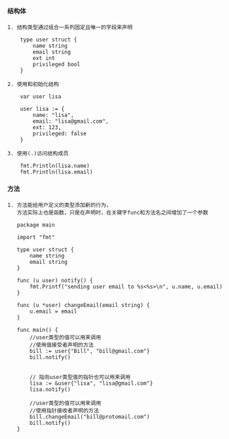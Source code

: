 #### 结构体


>>>

    1. 结构类型通过组合一系列固定且唯一的字段来声明

        type user struct {
            name string
            email string
            ext int
            privileged bool
        }

    2. 使用和初始化结构

        var user lisa

        user lisa := {
            name: "lisa",
            email: "lisa@gmail.com",
            ext: 123,
            privileged: false
        }
    
    3. 使用(.)访问结构成员

        fmt.Println(lisa.name)
        fmt.Println(lisa.email)


#### 方法


>>>
    
    1. 方法能给用户定义的类型添加新的行为，
       方法实际上也是函数，只是在声明时，在关键字func和方法名之间增加了一个参数

       package main

       import "fmt"

       type user struct {
           name string
           email string
       }

       func (u user) notify() {
           fmt.Printf("sending user email to %s<%s>\n", u.name, u.email)
       }

       func (u *user) changeEmail(email string) {
           u.email = email
       }

       func main() {
           //user类型的值可以用来调用
           //使用值接受者声明的方法
           bill := user{"Bill", "bill@gmail.com"}
           bill.notify()
           

           // 指向user类型值的指针也可以用来调用
           lisa := &user{"lisa", "lisa@gmail.com"}
           lisa.notify()

           //user类型的值可以用来调用
           //使用指针接收者声明的方法
           bill.changeEmail("bill@protomail.com")
           bill.notify()
       }
    